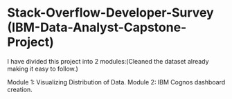 # Stack-Overflow-Developer-Survey (IBM-Data-Analyst-Capstone-Project)
I have divided this project into 2 modules:(Cleaned the dataset already making it easy to follow.)


Module 1: Visualizing Distribution of Data.
Module 2: IBM Cognos dashboard creation.
